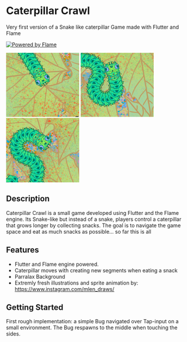 # Caterpillar Crawl

Very first version of a Snake like caterpillar Game made with Flutter and Flame

[![Powered by Flame](https://img.shields.io/badge/Powered%20by-%F0%9F%94%A5-orange.svg)](https://flame-engine.org)

<img src="https://raw.githubusercontent.com/marlenebr/caterpillar_crawl/main/caterpillar_crawl_screenshot02.png" width="200">   <img src="https://raw.githubusercontent.com/marlenebr/caterpillar_crawl/main/caterpillar_crawl_screenshot03.png" width="200"> <img src="https://raw.githubusercontent.com/marlenebr/caterpillar_crawl/main/caterpillar_crawl_screenshot04.png" width="200"> 

## Description

Caterpillar Crawl is a small game developed using Flutter and the Flame engine. Its Snake-like but instead of a snake, players control a caterpillar that grows longer by collecting snacks. The goal is to navigate the game space and eat as much snacks as possible... so far this is all

## Features

- Flutter and Flame engine powered.
- Caterpillar moves with creating new segments when eating a snack
- Parralax Background
- Extremly fresh illustrations and sprite animation by: https://www.instagram.com/mlen_draws/


## Getting Started

First rough implementation: a simple Bug navigated over Tap-input on a small environment. The Bug respawns to the middle when touching the sides.